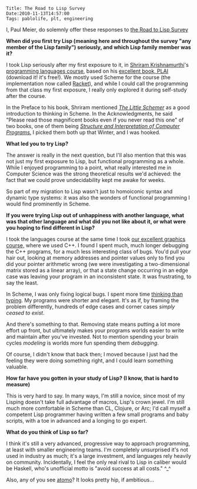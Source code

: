     Title: The Road to Lisp Survey
    Date:2010-11-13T14:57:00
    Tags: pablolife, plt, engineering

I, Paul Meier, do solemnly offer these responses to
[the Road to Lisp Survey](http://wiki.alu.org/Edi%20Weitz%27%20Road%20to%20Lisp)

**When did you first try Lisp (meaning here and throughout the survey "any
member of the Lisp family") seriously, and which Lisp family member was it?**

I took Lisp seriously after my first exposure to it, in [Shriram
Krishnamurthi](http://cs.brown.edu/people/sk/)'s
[programming languages course](http://cs.brown.edu/courses/cs173/),
based on his [excellent book, PLAI](http://cs.brown.edu/people/sk/Publications/Books/ProgLangs/2007-04-26/)
(download it! it's free!). We mostly used Scheme for the course
(the implementation now called [Racket](http://racket-lang.org/)), and while
I could call the programming from that class my first exposure, I really only
explored it during self-study after the course.

In the Preface to his book, Shriram mentioned
_[The Little Schemer](http://www.ccs.neu.edu/home/matthias/BTLS/)_ as a
good introduction to thinking in Scheme. In the Acknowledgments, he said
"Please read those magnificent books even if you never read this one" of two
books, one of them being _[Structure and Interpretation of Computer
Programs.](http://mitpress.mit.edu/sicp/)_ I picked them both up that Winter,
and I was hooked.

**What led you to try Lisp?**

The answer is really in the next question, but I'll also mention that this was
not just my first exposure to Lisp, but functional programming as a whole.
While I enjoyed programming to a point, what really interested me in Computer
Science was the strong theoretical results we'd achieved: the fact that we
could prove undecidability kept me awake for weeks.

So part of my migration to Lisp wasn't just to homoiconic syntax and dynamic
type systems: it was also the wonders of functional programming I would find
prominently in Scheme.

**If you were trying Lisp out of unhappiness with another language, what was
that other language and what did you not like about it, or what were you
hoping to find different in Lisp?**

I took the languages course at the same time I took [our excellent graphics
course,](http://cs.brown.edu/courses/cs123) where we used C++. I found I spent
much, much longer debugging the C++ programs, for a much less interesting class
of bugs. You'd pull your hair out, looking at memory addresses and pointer
values only to find you did your pointer arithmetic wrong (we were investigating
a two-dimensional matrix stored as a linear array), or that a state change
occurring in an edge case was leaving your program in an inconsistent state. It
was frustrating, to say the least.

In Scheme, I was only fixing logical bugs. I spent more time [thinking than
typing](http://blogs.law.harvard.edu/philg/2005/03/07/how-long-is-the-average-internet-discussion-forum-posting/).
My programs were shorter and elegant. It's as if, by framing the
problem differently, hundreds of edge cases and corner cases _simply ceased to
exist_.

And there's something to that. Removing state means putting a lot more effort
up front, but ultimately makes your programs worlds easier to write and
maintain after you've invested. Not to mention spending your brain cycles
_modeling_ is worlds more fun spending them _debugging_.

Of course, I didn't know that back then; I moved because I just had the
feeling they were doing something right, and I could learn something valuable.

**How far have you gotten in your study of Lisp? (I know, that is hard to
measure)**

This is very hard to say. In many ways, I'm still a novice, since most of my
Lisping doesn't take full advantage of macros, Lisp's crown jewel. I'm still
much more comfortable in Scheme than CL, Clojure, or Arc; I'd call myself a
competent Lisp programmer having written a few small programs and baby
scripts, with a toe in advanced and a longing to go expert.

**What do you think of Lisp so far?**

I think it's still a very advanced, progressive way to approach programming,
at least with smaller engineering teams. I'm completely unsurprised it's not
used in industry as much; it's a large investment, and languages rely heavily
on community. Incidentally, I feel the only real rival to Lisp in caliber
would be Haskell, who's unofficial motto is "avoid success at all costs." ^\_^

Also, any of you see [atomo](http://atomo-lang.org/)? It looks pretty hip,
if ambitious...

